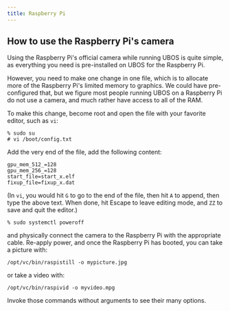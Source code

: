 ```yaml
---
title: Raspberry Pi
---
```


## How to use the Raspberry Pi's camera

Using the Raspberry Pi's official camera while running UBOS is quite simple, as everything
you need is pre-installed on UBOS for the Raspberry Pi.

However, you need to make one change in one file, which is to allocate more of the
Raspberry Pi's limited memory to graphics. We could have pre-configured that, but we figure
most people running UBOS on a Raspberry Pi do not use a camera, and much rather have access
to all of the RAM.

To make this change, become root and open the file with your favorite editor, such as
``vi``:

```
% sudo su
# vi /boot/config.txt
```

Add the very end of the file, add the following content:

```
gpu_mem_512_=128
gpu_mem_256_=128
start_file=start_x.elf
fixup_file=fixup_x.dat
```

(In ``vi``, you would hit ``G`` to go to the end of the file, then hit ``A`` to append,
then type the above text. When done, hit Escape to leave editing mode, and ``ZZ`` to save
and quit the editor.)

```
% sudo systemctl poweroff
```

and physically connect the camera to the Raspberry Pi with the appropriate cable. Re-apply
power, and once the Raspberry Pi has booted, you can take a picture with:

```
/opt/vc/bin/raspistill -o mypicture.jpg
```

or take a video with:

```
/opt/vc/bin/raspivid -o myvideo.mpg
```

Invoke those commands without arguments to see their many options.
